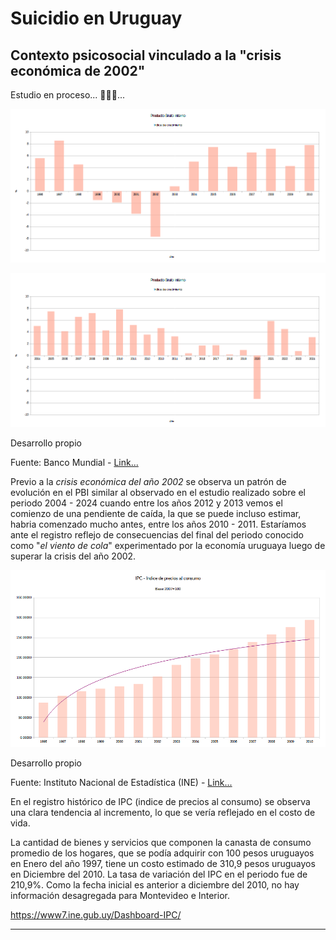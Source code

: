# Suicidio en Uruguay
## Contexto psicosocial vinculado a la "crisis económica de 2002"

Estudio en proceso... 🎠🎠🎠...

![](pbi-1996-2010.png)

![](pbi-2004-2024.png)

Desarrollo propio

Fuente: Banco Mundial - [Link...](https://datos.bancomundial.org/indicador/NY.GDP.MKTP.KD.ZG?end=2024&locations=UY&start=1961&view=chart)

Previo a la *crisis económica del año 2002* se observa un patrón de evolución en el PBI similar al observado en el estudio realizado sobre el periodo 2004 - 2024 cuando entre los años 2012 y 2013 vemos el comienzo de una pendiente de caída, la que se puede incluso estimar, habria comenzado mucho antes, entre los años 2010 - 2011. Estaríamos ante el registro reflejo de consecuencias del final del periodo conocido como "*el viento de cola*" experimentado por la economía uruguaya luego de superar la crisis del año 2002.

![](ipc-base2007-100-1996-2010.png)

Desarrollo propio

Fuente: Instituto Nacional de Estadística (INE) - [Link...](https://www.gub.uy/instituto-nacional-estadistica/datos-y-estadisticas/datos/series-historicas-ipc-base-marzo-1997100)

En el registro histórico de IPC (indice de precios al consumo) se observa una clara tendencia al incremento, lo que se vería reflejado en el costo de vida.




La cantidad de bienes y servicios que componen la canasta de consumo promedio de los hogares, que se podía adquirir con 100 pesos uruguayos en Enero del año 1997, tiene un costo estimado de 310,9 pesos uruguayos en Diciembre del 2010. La tasa de variación del IPC en el periodo fue de 210,9%.
Como la fecha inicial es anterior a diciembre del 2010, no hay información desagregada para Montevideo e Interior.

https://www7.ine.gub.uy/Dashboard-IPC/

---
